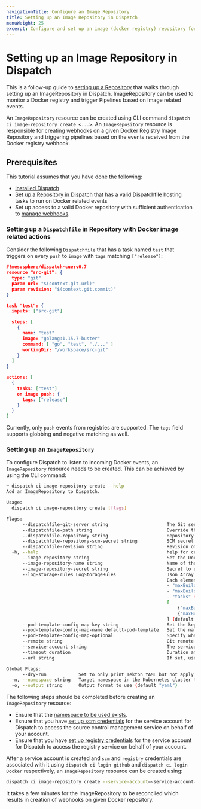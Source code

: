 ```yaml
---
navigationTitle: Configure an Image Repository
title: Setting up an Image Repository in Dispatch
menuWeight: 25
excerpt: Configure and set up an image (docker registry) repository for access by Dispatch
---
```


# Setting up an Image Repository in Dispatch

This is a follow-up guide to [setting up a Repository](../repo-setup) that walks through setting up an ImageRepository in Dispatch. ImageRepository can be used to monitor a Docker registry and trigger Pipelines based on Image related events.

An `ImageRepository` resource can be created using CLI command `dispatch ci image-repository create <...>`. An `ImageRepository` resource is responsible for creating webhooks on a given Docker Registry Image Repository and triggering pipelines based on the events received from the Docker registry webhook.

## Prerequisites
This tutorial assumes that you have done the following:

- [Installed Dispatch](../../../install/)
- [Set up a Repository in Dispatch](../repo-setup) that has a valid Dispatchfile hosting tasks to run on Docker related events
- Set up access to a valid Docker repository with sufficient authentication to [manage webhooks](https://docs.docker.com/docker-hub/webhooks/).

### Setting up a `Dispatchfile` in Repository with Docker image related actions
Consider the following `Dispatchfile` that has a task named `test` that triggers on every `push` to `image` with `tags` matching `["release"]`:

```json
#!mesosphere/dispatch-cue:v0.7
resource "src-git": {
  type: "git"
  param url: "$(context.git.url)"
  param revision: "$(context.git.commit)"
}

task "test": {
  inputs: ["src-git"]

  steps: [
    {
      name: "test"
      image: "golang:1.15.7-buster"
      command: [ "go", "test", "./..." ]
      workingDir: "/workspace/src-git"
    }
  ]
}

actions: [
  {
    tasks: ["test"]
    on image push: {
      tags: ["release"]
    }
  }
]
``` 

Currently, only `push` events from registries are supported. The `tags` field supports globbing and negative matching as well.

### Setting up an `ImageRepository`

To configure Dispatch to listen to incoming Docker events, an `ImageRepository` resource needs to be created. This can be achieved by using the CLI command:

```bash
➜ dispatch ci image-repository create --help
Add an ImageRepository to Dispatch.

Usage:
  dispatch ci image-repository create [flags]

Flags:
      --dispatchfile-git-server string                      The Git server hosting the repository where the Dispatchfile resides. Defaults to the Git remote given by --remote, if the current directory is a Git repository.
      --dispatchfile-path string                            Override the default Dispatchfile path. (default "Dispatchfile")
      --dispatchfile-repository string                      Repository to fetch the Dispatchfile from
      --dispatchfile-repository-scm-secret string           SCM secret to use when fetching the Dispatchfile
      --dispatchfile-revision string                        Revision of Dispatchfile in SCM repo (default "master")
  -h, --help                                                help for create
      --image-repository string                             Set the Docker repository name.
      --image-repository-name string                        Name of the image repository to be created. Name is auto generated if empty.
      --image-repository-secret string                      Secret to use to create Docker webhooks
      --log-storage-rules LogStorageRules                   Json Array of rules specifying underlying log pruning rules.
                                                            Each element of array specifies three values:
                                                            - "maxBuildAge" (in days, minimum 1 day),
                                                            - "maxBuildRuns", and
                                                            - "tasks" (glob expr to match pipeline and tasks). E.g.:
                                                            [
                                                            	{"maxBuildAge": 30, "maxBuildRuns": 100, "tasks": "*"}, // Applies to entire pipeline
                                                            	{"maxBuildAge": 7, "maxBuildRuns": 200, "tasks": "unit-*"} // Applies to task(s) beginning with "unit-"
                                                            ] (default null)
      --pod-template-config-map-key string                  Set the key in ConfigMap to access the pod template (default "default-pod-template")
      --pod-template-config-map-name default-pod-template   Set the name of a ConfigMap containing a key named default-pod-template to override the globally defined pod template for this repository
      --pod-template-config-map-optional                    Specify whether the ConfigMap or its key must be defined (default true)
      --remote string                                       Git remote to look up Github repository from. (default "origin")
      --service-account string                              The service account name to use when creating pipelines.
      --timeout duration                                    Duration after which pipelines fail due to timeout. Default is to use the globally defined timeout.
      --url string                                          If set, uses this URL for the webhook URL instead of detecting from an Ingress rule.

Global Flags:
      --dry-run            Set to only print Tekton YAML but not apply it
  -n, --namespace string   Target namespace in the Kubernetes cluster to use (If empty, this is determined from kubeconfig)
  -o, --output string      Output format to use (default "yaml")
```

The following steps should be completed before creating an `ImageRepository` resource:

- Ensure that the [namespace to be used exists](https:///tutorials/ci_tutorials/repo-setup/#namespaces). 
- Esnure that you have [set up scm credentials](///tutorials/ci_tutorials/credentials/#setting-up-github-credentials) for the service account for Dispatch to access the source control management service on behalf of your account.
- Ensure that you have [set up registry credentials](///tutorials/ci_tutorials/credentials/#setting-up-github-credentials) for the service account for Dispatch to access the registry service on behalf of your account.

After a service account is created and `scm` and `registry` credentials are associated with it using `dispatch ci login github` and `dispatch ci login Docker` respectively, an `ImageRepository` resource can be created using:

```bash
dispatch ci image-repository create --service-account=<service-account> --image-repository <image-repository> --dispatchfile-repository=<dispatchfile-scm-repository>
```
It takes a few minutes for the ImageRepository to be reconciled which results in creation of webhooks on given Docker repository.
